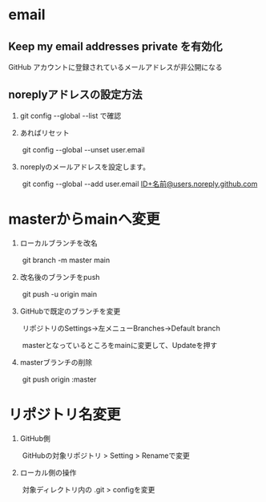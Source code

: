 # email

## Keep my email addresses private を有効化

GitHub アカウントに登録されているメールアドレスが非公開になる

## noreplyアドレスの設定方法

1. git config --global --list で確認

2. あればリセット

　　git config --global --unset user.email

3. noreplyのメールアドレスを設定します。

　　git config --global --add user.email ID+名前@users.noreply.github.com

# masterからmainへ変更

1. ローカルブランチを改名

　　git branch -m master main

2. 改名後のブランチをpush

　　git push -u origin main

3. GitHubで既定のブランチを変更

　　リポジトリのSettings→左メニューBranches→Default branch

　　masterとなっているところをmainに変更して、Updateを押す

4. masterブランチの削除

　　git push origin :master


# リポジトリ名変更

1. GitHub側

　　GitHubの対象リポジトリ > Setting > Renameで変更

2. ローカル側の操作

　　対象ディレクトリ内の .git > configを変更
